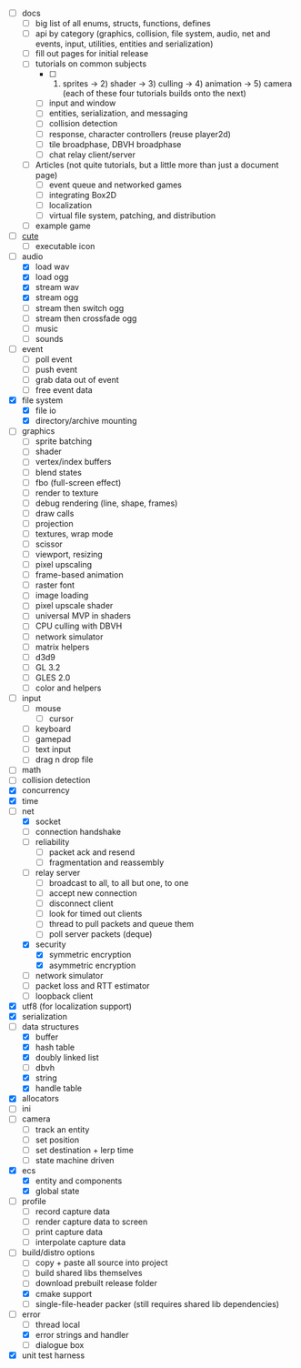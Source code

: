
* [ ] docs
	* [ ] big list of all enums, structs, functions, defines
	* [ ] api by category (graphics, collision, file system, audio, net and events, input, utilities, entities and serialization)
	* [ ] fill out pages for initial release
	* [ ] tutorials on common subjects
		* [ ] 1) sprites -> 2) shader -> 3) culling -> 4) animation -> 5) camera (each of these four tutorials builds onto the next)
		* [ ] input and window
		* [ ] entities, serialization, and messaging
		* [ ] collision detection
		* [ ] response, character controllers (reuse player2d)
		* [ ] tile broadphase, DBVH broadphase
		* [ ] chat relay client/server
	* [ ] Articles (not quite tutorials, but a little more than just a document page)
		* [ ] event queue and networked games
		* [ ] integrating Box2D
		* [ ] localization
		* [ ] virtual file system, patching, and distribution
	* [ ] example game
* [ ] [cute](https://github.com/RandyGaul/cute_framework/blob/master/doc/cute_t.md)
	* [ ] executable icon
* [ ] audio
	* [x] load wav
	* [x] load ogg
	* [x] stream wav
	* [x] stream ogg
	* [ ] stream then switch ogg
	* [ ] stream then crossfade ogg
	* [ ] music
	* [ ] sounds
* [ ] event
	* [ ] poll event
	* [ ] push event
	* [ ] grab data out of event
	* [ ] free event data
* [x] file system
	* [x] file io
	* [x] directory/archive mounting
* [ ] graphics
	* [ ] sprite batching
	* [ ] shader
	* [ ] vertex/index buffers
	* [ ] blend states
	* [ ] fbo (full-screen effect)
	* [ ] render to texture
	* [ ] debug rendering (line, shape, frames)
	* [ ] draw calls
	* [ ] projection
	* [ ] textures, wrap mode
	* [ ] scissor
	* [ ] viewport, resizing
	* [ ] pixel upscaling
	* [ ] frame-based animation
	* [ ] raster font
	* [ ] image loading
	* [ ] pixel upscale shader
	* [ ] universal MVP in shaders
	* [ ] CPU culling with DBVH
	* [ ] network simulator
	* [ ] matrix helpers
	* [ ] d3d9
	* [ ] GL 3.2
	* [ ] GLES 2.0
	* [ ] color and helpers
* [ ] input
	* [ ] mouse
		* [ ] cursor
	* [ ] keyboard
	* [ ] gamepad
	* [ ] text input
	* [ ] drag n drop file
* [ ] math
* [ ] collision detection
* [x] concurrency
* [x] time
* [ ] net
	* [x] socket
	* [ ] connection handshake
	* [ ] reliability
		* [ ] packet ack and resend
		* [ ] fragmentation and reassembly
	* [ ] relay server
		* [ ] broadcast to all, to all but one, to one
		* [ ] accept new connection
		* [ ] disconnect client
		* [ ] look for timed out clients
		* [ ] thread to pull packets and queue them
		* [ ] poll server packets (deque)
	* [x] security
		* [x] symmetric encryption
		* [x] asymmetric encryption
	* [ ] network simulator
	* [ ] packet loss and RTT estimator
	* [ ] loopback client
* [x] utf8 (for localization support)
* [x] serialization
* [ ] data structures
	* [x] buffer
	* [x] hash table
	* [x] doubly linked list
	* [ ] dbvh
	* [x] string
	* [x] handle table
* [x] allocators
* [ ] ini
* [ ] camera
	* [ ] track an entity
	* [ ] set position
	* [ ] set destination + lerp time
	* [ ] state machine driven
* [x] ecs
	* [x] entity and components
	* [x] global state
* [ ] profile
	* [ ] record capture data
	* [ ] render capture data to screen
	* [ ] print capture data
	* [ ] interpolate capture data
* [ ] build/distro options
	* [ ] copy + paste all source into project
	* [ ] build shared libs themselves
	* [ ] download prebuilt release folder
	* [x] cmake support
	* [ ] single-file-header packer (still requires shared lib dependencies)
* [ ] error
	* [ ] thread local
	* [x] error strings and handler
	* [ ] dialogue box
* [x] unit test harness
